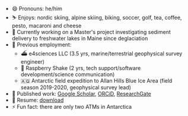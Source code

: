 - 😄 Pronouns: he/him
- ⛷️ Enjoys: nordic skiing, alpine skiing, biking, soccer, golf, tea, coffee, pesto, macaroni and cheese
- 🔭 Currently working on a Master's project investigating sediment delivery to freshwater lakes in Maine since deglaciation
- 📜 Previous employment:
    - ⛴️ e4sciences LLC (3.5 yrs, marine/terrestrial geophysical survey engineer)
    - 🌋 Raspberry Shake (2 yrs, tech support/software development/science communication)
    - 🇦🇶 Antarctic field expedition to Allan Hills Blue Ice Area (field season 2019-2020, geophysical survey lead)
- 📰 Published work: [Google Scholar](https://scholar.google.com/citations?user=voGZIlIAAAAJ&hl=en), [ORCiD](https://orcid.org/0000-0001-5828-6070), [ResearchGate](https://www.researchgate.net/profile/Ian_Nesbitt3)
- 📄 Resume: [download](https://github.com/iannesbitt/iannesbitt/raw/master/NesbittResume.pdf)
- ⚡ Fun fact: there are only two ATMs in Antarctica


<!--
**iannesbitt/iannesbitt** is a ✨ _special_ ✨ repository because its `README.md` (this file) appears on your GitHub profile.

Here are some ideas to get you started:

- 🔭 I’m currently working on ...
- 🌱 I’m currently learning ...
- 👯 I’m looking to collaborate on ...
- 🤔 I’m looking for help with ...
- 💬 Ask me about ...
- 📫 How to reach me: ...
- 😄 Pronouns: he/him
- ⚡ Fun fact: ...
-->
